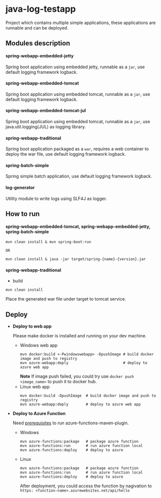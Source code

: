 # java-log-testapp
Project which contains multiple simple applications, these applications are runnable and can be deployed.

## Modules description
#### spring-webapp-embedded-jetty
Spring boot application using embedded jetty, runnable as a `jar`, use default logging framework logback.

#### spring-webapp-embedded-tomcat
Spring boot application using embedded tomcat, runnable as a `jar`, use default logging framework logback.

#### spring-webapp-embedded-tomcat-jul
Spring boot application using embedded tomcat, runnable as a `jar`, use java.util.logging(JUL) as logging library.

#### spring-webapp-traditional
Spring boot application packaged as a `war`, requires a web container to deploy the war file, use default logging framework logback.

#### spring-batch-simple
Spring simple batch application,  use default logging framework logback.

#### log-generator
Utility module to write logs using SLF4J as logger.


## How to run

#### spring-webapp-embedded-tomcat, spring-webapp-embedded-jetty, spring-batch-simple
```
mvn clean install & mvn spring-boot:run

OR

mvn clean install & java -jar target/spring-{name}-{version}.jar
```

#### spring-webapp-traditional

- build  
```
mvn clean install
```
   Place the generated war file under target to tomcat service.





## Deploy
- **Deploy to web app**  
  
  Please make docker is installed and running on your dev machine.
  - Windows web app
    ```properties
    mvn docker:build <-Pwindowswebapp> -DpushImage # build docker image and push to registry
    mvn azure-webapp:deply                         # deploy to azure web app
    ```
    **Note** If image push failed, you could try use `docker push <image_name>` to push it to docker hub.
  - Linux web app
    ```properties
    mvn docker:build -DpushImage  # build docker image and push to registry
    mvn azure-webapp:deply        # deploy to azure web app
    ```

- **Deploy to Azure Function**  
  
  Need [prerequisites](https://github.com/Microsoft/azure-maven-plugins/tree/master/azure-functions-maven-plugin#prerequisites) to run azure-functions-maven-plugin.    
  - Windows
    ```properties
    mvn azure-functions:package   # package azure function
    mvn azure-functions:run       # run azure function local
    mvn azure-functions:deploy    # deploy to azure
    ```
  - Linux
    ```properties
    mvn azure-functions:package   # package azure function
    mvn azure-functions:run       # run azure function local
    mvn azure-functions:deploy    # deploy to azure
    ```
    
    After deployment, you could access the function by nagivation to `https: <function-name>.azurewebsites.net/api/hello`